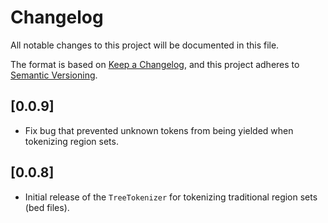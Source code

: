 # Changelog
All notable changes to this project will be documented in this file.

The format is based on [Keep a Changelog](https://keepachangelog.com/en/1.0.0/),
and this project adheres to [Semantic Versioning](https://semver.org/spec/v2.0.0.html).

## [0.0.9]
- Fix bug that prevented unknown tokens from being yielded when tokenizing region sets.

## [0.0.8]
- Initial release of the `TreeTokenizer`  for tokenizing traditional region sets (bed files).